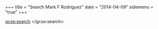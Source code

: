 +++
title = "Search Mark F Rodriguez"
date = "2014-04-09"
sidemenu = "true"
+++

<div>
<div class="yui3-cssreset">
<script>
  (function() {
    var cx = '000122706642720349252:t4vmdal2fyq';
    var gcse = document.createElement('script');
    gcse.type = 'text/javascript';
    gcse.async = true;
    gcse.src = 'https://cse.google.com/cse.js?cx=' + cx;
    var s = document.getElementsByTagName('script')[0];
    s.parentNode.insertBefore(gcse, s);
  })();
</script>

<gcse:search> </gcse:search>
</div>
</div>

